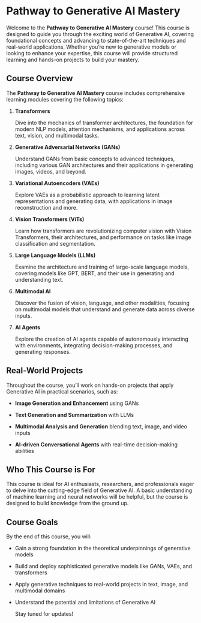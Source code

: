 # **Pathway to Generative AI Mastery**

Welcome to the **Pathway to Generative AI Mastery** course! This course is designed to guide you through the exciting world of Generative AI, covering foundational concepts and advancing to state-of-the-art techniques and real-world applications. Whether you’re new to generative models or looking to enhance your expertise, this course will provide structured learning and hands-on projects to build your mastery.

## **Course Overview**

The **Pathway to Generative AI Mastery** course includes comprehensive learning modules covering the following topics:

1. **Transformers**
    
    Dive into the mechanics of transformer architectures, the foundation for modern NLP models, attention mechanisms, and applications across text, vision, and multimodal tasks.

2. **Generative Adversarial Networks (GANs)**
    
    Understand GANs from basic concepts to advanced techniques, including various GAN architectures and their applications in generating images, videos, and beyond.

3. **Variational Autoencoders (VAEs)**
    
    Explore VAEs as a probabilistic approach to learning latent representations and generating data, with applications in image reconstruction and more.

4. **Vision Transformers (ViTs)**
    
    Learn how transformers are revolutionizing computer vision with Vision Transformers, their architectures, and performance on tasks like image classification and segmentation.

5. **Large Language Models (LLMs)**
    
    Examine the architecture and training of large-scale language models, covering models like GPT, BERT, and their use in generating and understanding text.

6. **Multimodal AI**
    
    Discover the fusion of vision, language, and other modalities, focusing on multimodal models that understand and generate data across diverse inputs.

7. **AI Agents**
    
    Explore the creation of AI agents capable of autonomously interacting with environments, integrating decision-making processes, and generating responses.

## **Real-World Projects**

Throughout the course, you’ll work on hands-on projects that apply Generative AI in practical scenarios, such as:

- **Image Generation and Enhancement** using GANs

- **Text Generation and Summarization** with LLMs

- **Multimodal Analysis and Generation** blending text, image, and video inputs

- **AI-driven Conversational Agents** with real-time decision-making abilities

## **Who This Course is For**

This course is ideal for AI enthusiasts, researchers, and professionals eager to delve into the cutting-edge field of Generative AI. A basic understanding of machine learning and neural networks will be helpful, but the course is designed to build knowledge from the ground up.

## **Course Goals**

By the end of this course, you will:

- Gain a strong foundation in the theoretical underpinnings of generative models
    
- Build and deploy sophisticated generative models like GANs, VAEs, and transformers

- Apply generative techniques to real-world projects in text, image, and multimodal domains

- Understand the potential and limitations of Generative AI
    
    Stay tuned for updates!
